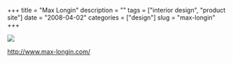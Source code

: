 +++
title = "Max Longin"
description = ""
tags = ["interior design", "product site"]
date = "2008-04-02"
categories = ["design"]
slug = "max-longin"
+++


 

  <div id="screens-thumbs" class="clearfix">
    <div class="txt-center" id="design-submission"><a href="http://www.max-longin.com/"><img id='bluga-thumbnail-1162' class='bluga-thumbnail large' src='//media.konigi.com/bluga/
wt47f35b8b3017f_1.jpg'/></a></div>  
  </div>   
<p><a href="http://www.max-longin.com/">http://www.max-longin.com/</a></p>




